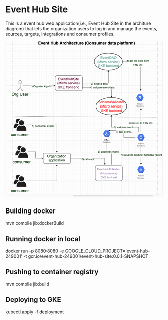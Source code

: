 # Event Hub Site
This is a event hub web application(i.e., Event Hub Site in the architure diagrom) that lets the organization users to log in and manage the events, sources, targets, integrations and consumer profiles.

![alt text](Architecture.png)
## Building docker
 mvn compile jib:dockerBuild

## Running docker in local
docker run -p 8080:8080 -e GOOGLE_CLOUD_PROJECT='event-hub-249001' -t gcr.io/event-hub-249001/event-hub-site:0.0.1-SNAPSHOT

## Pushing to container registry
mvn compile jib:build

## Deploying to GKE
kubectl apply -f deployment
